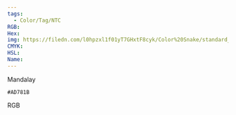 ```yaml
---
tags:
  - Color/Tag/NTC
RGB:
Hex:
img: https://filedn.com/l0hpzxl1f01yT7GHxtF8cyk/Color%20Snake/standard_csv_to_svg/AD781B.svg
CMYK:
HSL:
Name:
---
```

Mandalay
```palette
#AD781B
```
RGB
